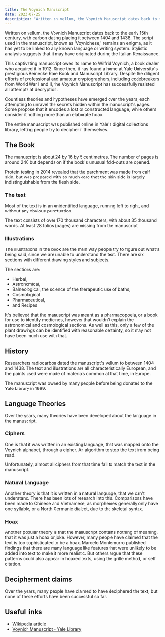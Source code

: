```yaml
---
title: The Voynich Manuscript
date: 2023-07-25
description: "Written on vellum, the Voynich Manuscript dates back to the early 15th century, with carbon dating placing it between 1404 and 1438."
---
```


Written on vellum, the Voynich Manuscript dates back to the early 15th century, with carbon dating placing it between 1404 and 1438. The script used in the manuscript, known as 'Voynichese,' remains an enigma, as it has yet to be linked to any known language or writing system. Stylistic analysis suggests that it may have originated during the Italian Renaissance.

This captivating manuscript owes its name to Wilfrid Voynich, a book dealer who acquired it in 1912. Since then, it has found a home at Yale University's prestigious Beinecke Rare Book and Manuscript Library. Despite the diligent efforts of professional and amateur cryptographers, including codebreakers from World War I and II, the Voynich Manuscript has successfully resisted all attempts at decryption.

Countless theories and hypotheses have emerged over the years, each attempting to unravel the secrets hidden within the manuscript's pages. Some propose that it encodes a lost or constructed language, while others consider it nothing more than an elaborate hoax.

The entire manuscript was published online in Yale's digital collections library, letting people try to decipher it themselves.

## The Book

The manuscript is about 24 by 16 by 5 centimetres. The number of pages is around 240 but depends on if the book's unusual fold-outs are opened.

Protein testing in 2014 revealed that the parchment was made from calf skin, but was prepared with so much care that the skin side is largely indistinguishable from the flesh side.

### The text

Most of the text is in an unidentified language, running left to right, and without any obvious punctuation.

The text consists of over 170 thousand characters, with about 35 thousand words. At least 28 folios (pages) are missing from the manuscript.

### Illustrations

The illustrations in the book are the main way people try to figure out what's being said, since we are unable to understand the text. There are six sections with different drawing styles and subjects.

The sections are:

- Herbal,
- Astronomical,
- Balneological, the science of the therapeutic use of baths,
- Cosmological
- Pharmaceutical,
- and Recipes

It's believed that the manuscript was meant as a pharmacopoeia, or a book for use to identify medicines, however that wouldn't explain the astronomical and cosmological sections. As well as this, only a few of the plant drawings can be identified with reasonable certainty, so it may not have been much use with that.

## History

Researchers radiocarbon dated the manuscript's vellum to between 1404 and 1438. The text and illustrations are all characteristically European, and the paints used were made of materials common at that time, in Europe.

The manuscript was owned by many people before being donated to the Yale Library in 1969.

## Language Theories

Over the years, many theories have been developed about the language in the manuscript.

### Ciphers

One is that it was written in an existing language, that was mapped onto the Voynich alphabet, through a cipher. An algorithm to stop the text from being read.

Unfortunately, almost all ciphers from that time fail to match the text in the manuscript.

### Natural Language

Another theory is that it is written in a natural language, that we can't understand. There has been lots of research into this. Comparisons have been made to Chinese and Vietnamese, as morphemes generally only have one syllable, or a North Germanic dialect, due to the skeletal syntax.

### Hoax

Another popular theory is that the manuscript contains nothing of meaning, that it was just a hoax or joke. However, many people have claimed that the text is too sophisticated to be a hoax. Marcelo Montemurro published findings that there are many language like features that were unlikely to be added into text to make it more realistic. But others argue that these patterns could also appear in hoaxed texts, using the grille method, or self citation.

## Decipherment claims

Over the years, many people have claimed to have deciphered the text, but none of these efforts have been successful so far.

## Useful links

- [Wikipedia article](https://en.wikipedia.org/wiki/Voynich_manuscript?useskin=vector)
- [Voynich Manuscript - Yale Library](https://collections.library.yale.edu/catalog/2002046)
